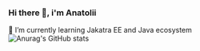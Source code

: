 ### Hi there 👋, i'm Anatolii
🌱 I’m currently learning Jakatra EE and Java ecosystem
![Anurag's GitHub stats](https://github-readme-stats.vercel.app/api?username=stasiukevych&show_icons=true&theme=radical)


<!--
**stasiukevych/stasiukevych** is a ✨ _special_ ✨ repository because its `README.md` (this file) appears on your GitHub profile.

Here are some ideas to get you started:

- 🔭 I’m currently working on ...
- 🌱 I’m currently learning ...
- 👯 I’m looking to collaborate on ...
- 🤔 I’m looking for help with ...
- 💬 Ask me about ...
- 📫 How to reach me: ...
- 😄 Pronouns: ...
- ⚡ Fun fact: ...
-->
